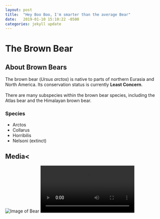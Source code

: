 ```yaml
---
layout: post
title:  "Hey Boo Boo, I'm smarter than the average Bear"
date:   2019-01-10 15:10:22 -0500
categories: jekyll update
---
```


# The Brown Bear

## About Brown Bears
The brown bear (<em>Ursus arctos</em>) is native to parts of northern Eurasia and North America. Its conservation status is currently <strong>Least Concern</strong>.<br /><br /> There are many subspecies within the brown bear species, including the Atlas bear and the Himalayan brown bear.</p>

### Species
- Arctos
- Collarus
- Horribilis
- Nelsoni (extinct)
      
  
## Media<
 
![Image of Bear](https://s3.amazonaws.com/codecademy-content/courses/web-101/web101-image_brownbear.jpg)
![Video of Bear](https://s3.amazonaws.com/codecademy-content/courses/freelance-1/unit-1/lesson-2/htmlcss1-vid_brown-bear.mp4)
